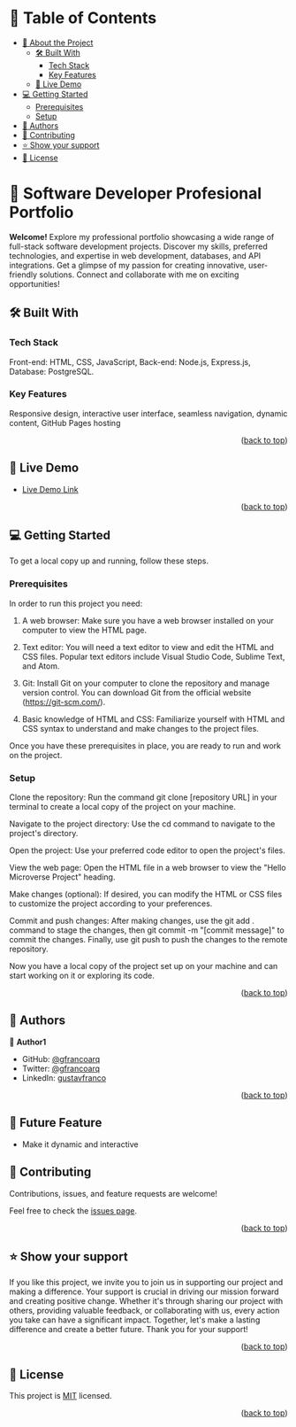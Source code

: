 <a name="readme-top"></a>

<!-- TABLE OF CONTENTS -->

# 📗 Table of Contents

- [📖 About the Project](#about-project)
  - [🛠 Built With](#built-with)
    - [Tech Stack](#tech-stack)
    - [Key Features](#key-features)
  - [🚀 Live Demo](#live-demo)
- [💻 Getting Started](#getting-started)
  - [Prerequisites](#prerequisites)
  - [Setup](#setup)
- [👥 Authors](#authors)
- [🤝 Contributing](#contributing)
- [⭐️ Show your support](#support)
- [📝 License](#license)

<!-- PROJECT DESCRIPTION -->

# 📖 Software Developer Profesional Portfolio <a name="about-project"></a>

**Welcome!** Explore my professional portfolio showcasing a wide range of full-stack software development projects. Discover my skills, preferred technologies, and expertise in web development, databases, and API integrations. Get a glimpse of my passion for creating innovative, user-friendly solutions. Connect and collaborate with me on exciting opportunities!

## 🛠 Built With <a name="built-with"></a>

### Tech Stack <a name="tech-stack"></a>

Front-end: HTML, CSS, JavaScript, Back-end: Node.js, Express.js, Database: PostgreSQL.

### Key Features <a name="key-features"></a>

Responsive design, interactive user interface, seamless navigation, dynamic content, GitHub Pages hosting

<p align="right">(<a href="#readme-top">back to top</a>)</p>

<!-- LIVE DEMO -->

## 🚀 Live Demo <a name="live-demo"></a>

- [Live Demo Link](https://google.com)

<p align="right">(<a href="#readme-top">back to top</a>)</p>

<!-- GETTING STARTED -->

## 💻 Getting Started <a name="getting-started"></a>



To get a local copy up and running, follow these steps.

### Prerequisites

In order to run this project you need:

1. A web browser: Make sure you have a web browser installed on your computer to view the HTML page.

2. Text editor: You will need a text editor to view and edit the HTML and CSS files. Popular text editors include Visual Studio Code, Sublime Text, and Atom.

3. Git: Install Git on your computer to clone the repository and manage version control. You can download Git from the official website (https://git-scm.com/).

4. Basic knowledge of HTML and CSS: Familiarize yourself with HTML and CSS syntax to understand and make changes to the project files.

Once you have these prerequisites in place, you are ready to run and work on the project.

### Setup

Clone the repository: Run the command git clone [repository URL] in your terminal to create a local copy of the project on your machine.

Navigate to the project directory: Use the cd command to navigate to the project's directory.

Open the project: Use your preferred code editor to open the project's files.

View the web page: Open the HTML file in a web browser to view the "Hello Microverse Project" heading.

Make changes (optional): If desired, you can modify the HTML or CSS files to customize the project according to your preferences.

Commit and push changes: After making changes, use the git add . command to stage the changes, then git commit -m "[commit message]" to commit the changes. Finally, use git push to push the changes to the remote repository.

Now you have a local copy of the project set up on your machine and can start working on it or exploring its code.

<p align="right">(<a href="#readme-top">back to top</a>)</p>


<!-- AUTHORS -->

## 👥 Authors <a name="authors"></a>

👤 **Author1**

- GitHub: [@gfrancoarq](https://github.com/gfrancoarq)
- Twitter: [@gfrancoarq](https://twitter.com/Gfrancoarq)
- LinkedIn: [gustavfranco](https://linkedin.com/in/gustavfranco)

<p align="right">(<a href="#readme-top">back to top</a>)</p>

## 🔭 Future Feature <a name="authors"></a>

- Make it dynamic and interactive

## 🤝 Contributing <a name="contributing"></a>

Contributions, issues, and feature requests are welcome!

Feel free to check the [issues page](../../issues/).

<p align="right">(<a href="#readme-top">back to top</a>)</p>

<!-- SUPPORT -->

## ⭐️ Show your support <a name="support"></a>

If you like this project, we invite you to join us in supporting our project and making a difference. Your support is crucial in driving our mission forward and creating positive change. Whether it's through sharing our project with others, providing valuable feedback, or collaborating with us, every action you take can have a significant impact. Together, let's make a lasting difference and create a better future. Thank you for your support!

<p align="right">(<a href="#readme-top">back to top</a>)</p>


<!-- LICENSE -->

## 📝 License <a name="license"></a>

This project is [MIT](./MIT.md) licensed.

<p align="right">(<a href="#readme-top">back to top</a>)</p>